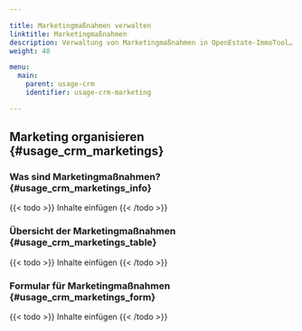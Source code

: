 ```yaml
---

title: Marketingmaßnahmen verwalten
linktitle: Marketingmaßnahmen
description: Verwaltung von Marketingmaßnahmen in OpenEstate-ImmoTool…
weight: 40

menu:
  main:
    parent: usage-crm
    identifier: usage-crm-marketing

---
```


## Marketing organisieren {#usage_crm_marketings}


### Was sind Marketingmaßnahmen? {#usage_crm_marketings_info}

{{< todo >}}
Inhalte einfügen
{{< /todo >}}


### Übersicht der Marketingmaßnahmen {#usage_crm_marketings_table}

{{< todo >}}
Inhalte einfügen
{{< /todo >}}


### Formular für Marketingmaßnahmen {#usage_crm_marketings_form}

{{< todo >}}
Inhalte einfügen
{{< /todo >}}
